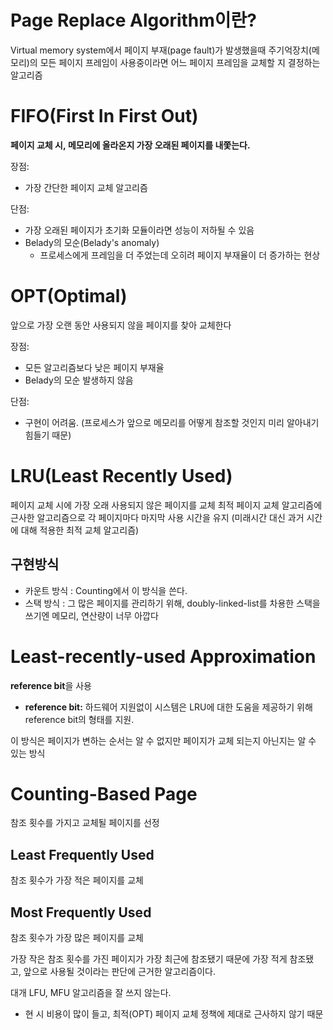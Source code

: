 # Page Replace Algorithm이란?

Virtual memory system에서 페이지 부재(page fault)가 발생했을때 주기억장치(메모리)의 모든 페이지 프레임이 사용중이라면 어느 페이지 프레임을 교체할 지 결정하는 알고리즘

# FIFO(First In First Out)

**페이지 교체 시, 메모리에 올라온지 가장 오래된 페이지를 내쫓는다.**

장점:

- 가장 간단한 페이지 교체 알고리즘

단점:

- 가장 오래된 페이지가 초기화 모듈이라면 성능이 저하될 수 있음
- Belady의 모순(Belady's anomaly)
  - 프로세스에게 프레임을 더 주었는데 오히려 페이지 부재율이 더 증가하는 현상

# OPT(Optimal)

앞으로 가장 오랜 동안 사용되지 않을 페이지를 찾아 교체한다

장점:

- 모든 알고리즘보다 낮은 페이지 부재율
- Belady의 모순 발생하지 않음

단점:

- 구현이 어려움. (프로세스가 앞으로 메모리를 어떻게 참조할 것인지 미리 알아내기 힘들기 때문)

# LRU(Least Recently Used)

페이지 교체 시에 가장 오래 사용되지 않은 페이지를 교체 최적 페이지 교체 알고리즘에 근사한 알고리즘으로 각 페이지마다 마지막 사용 시간을 유지 (미래시간 대신 과거 시간에 대해 적용한 최적 교체 알고리즘)

## 구현방식

- 카운트 방식 : Counting에서 이 방식을 쓴다.
- 스택 방식 : 그 많은 페이지를 관리하기 위해, doubly-linked-list를 차용한 스택을 쓰기엔 메모리, 연산량이 너무 아깝다

# Least-recently-used Approximation

**reference bit**을 사용

- **reference bit:** 하드웨어 지원없이 시스템은 LRU에 대한 도움을 제공하기 위해 reference bit의 형태를 지원.

이 방식은 페이지가 변하는 순서는 알 수 없지만 페이지가 교체 되는지 아닌지는 알 수 있는 방식

# Counting-Based Page

참조 횟수를 가지고 교체될 페이지를 선정

## Least Frequently Used

참조 횟수가 가장 적은 페이지를 교체

## Most Frequently Used

참조 횟수가 가장 많은 페이지를 교체

가장 작은 참조 횟수를 가진 페이지가 가장 최근에 참조됐기 때문에 가장 적게 참조됐고, 앞으로 사용될 것이라는 판단에 근거한 알고리즘이다.

대개 LFU, MFU 알고리즘을 잘 쓰지 않는다.

- 현 시 비용이 많이 들고, 최적(OPT) 페이지 교체 정책에 제대로 근사하지 않기 때문
